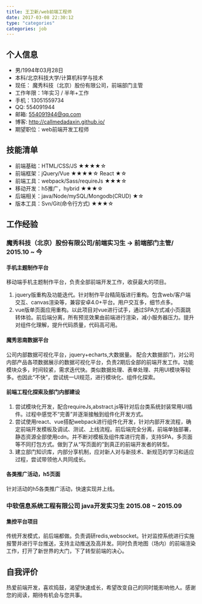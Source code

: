 ```yaml
---
title: 王卫新/web前端工程师
date: 2017-03-08 22:30:12
type: "categories"
categories: job
---
```


## 个人信息
- 男/1994年03月28日
- 本科/北京科技大学/计算机科学与技术
- 现任： 魔秀科技（北京）股份有限公司，前端部门主管
- 工作年限：1年实习 / 半年+工作
- 手机：13051559734
- QQ: 554091944
- 邮箱: 554091944@qq.com
- 博客: http://callmedadaxin.github.io/
- 期望职位：web前端开发工程师

## 技能清单
- 前端基础：HTML/CSS/JS ★★★★☆
- 前端框架：jQuery/Vue ★★★★☆ React ★☆
- 前端工具：webpack/Sass/requireJs ★★★☆
- 移动开发：h5推广，hybrid ★★★☆
- 后端相关：java/Node/mySQL/Mongodb(CRUD) ★☆
- 版本工具：Svn/Git(命令行方式) ★★★☆

## 工作经验
### 魔秀科技（北京）股份有限公司/前端实习生 -> 前端部门主管/ 2015.10 ~ 今

#### 手机主题制作平台
移动端手机主题制作平台，负责全部前端开发工作，收获最大的项目。

1. jquery版重构及功能迭代。针对制作平台精简版进行重构。包含web/客户端交互、canvas渲染等，兼容安卓4.0+平台。用户交互多，细节点多。
2. vue版单页面应用重构。以此项目对vue进行试手，通过SPA方式减小页面跳转体验。前后端分离，所有预览效果由前端进行渲染，减小服务器压力。提升对组件化理解，提升代码质量，代码高可用。

#### 魔秀思南数据平台
公司内部数据可视化平台，jquery+echarts,大数据量。
配合大数据部门，对公司内部产品各项数据展示的数据可视化平台，负责2期后全部的前端开发工作。功能模块众多，时间较紧，需求迭代快。类似数据处理、表单处理、共用UI模块等较多。也因此“不快”，尝试统一UI规范，进行模块化、组件化探索。

#### 前端工程化探索及部门内部建设
1. 尝试模块化开发，配合requireJs,abstract.js等针对后台类系统封装常用UI插件。过程中感觉不“完善”并逐渐接触到组件化开发方式。
2. 尝试使用react、vue搭配webpack进行组件化开发，针对内部开发流程，确定前端开发模板及调试、测试、上线流程。前后端完全分离，前端单独部署，静态资源全部使用cdn。并不断对模板及组件库进行完善，支持SPA，多页面等不同打包方式。做到了从“写页面的”到真正的前端开发者的转型。
3. 建立部门知识库，内部分享机制，应对新人对与新技术、新规范的学习和适应过程，尝试带领他人共同成长。

#### 各类推广活动，h5页面
针对活动的h5各类推广活动，快速实现并上线。

### 中软信息系统工程有限公司 java开发实习生 2015.08 ~ 2015.09
#### 集控平台项目
传统开发模式，前后端都做。负责调研redis,websocket。针对监控系统进行实施报警并进行平台推送，支持主动推送及高并发。同时负责地图（场内）的前端渲染工作，打开了新世界的大门，下了转型前端的决心。

## 自我评价
热爱前端开发，喜欢捣鼓，渴望快速成长，希望改变自己的同时能影响他人。感谢您的阅读，期待有机会与您共事。

